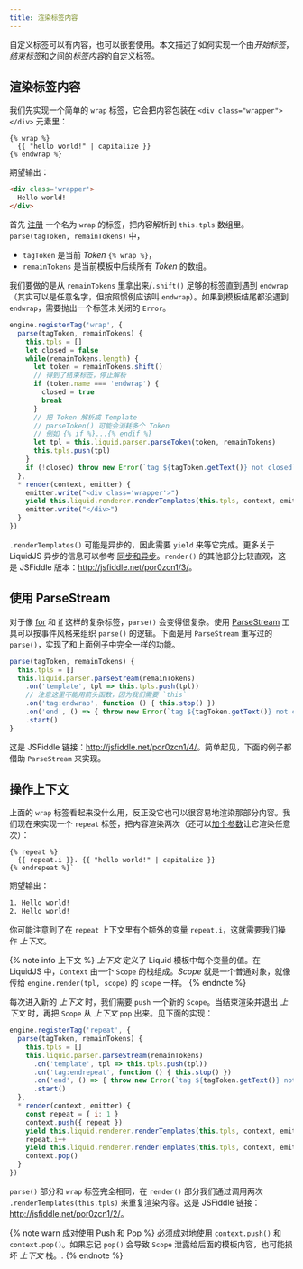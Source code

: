 ```yaml
---
title: 渲染标签内容
---
```


自定义标签可以有内容，也可以嵌套使用。本文描述了如何实现一个由*开始标签*，*结束标签*和之间的*标签内容*的自定义标签。

## 渲染标签内容

我们先实现一个简单的 `wrap` 标签，它会把内容包装在 `<div class="wrapper"></div>` 元素里：

```liquid
{% wrap %}
  {{ "hello world!" | capitalize }}
{% endwrap %}
```

期望输出：

```html
<div class='wrapper'>
  Hello world!
</div>
```

首先 [注册][register-tags] 一个名为 `wrap` 的标签，把内容解析到 `this.tpls` 数组里。`parse(tagToken, remainTokens)` 中，

- `tagToken` 是当前 *Token* `{% wrap %}`，
- `remainTokens` 是当前模板中后续所有 *Token* 的数组。

我们要做的是从 `remainTokens` 里拿出来/`.shift()` 足够的标签直到遇到 `endwrap`（其实可以是任意名字，但按照惯例应该叫 `endwrap`）。如果到模板结尾都没遇到 `endwrap`，需要抛出一个标签未关闭的 `Error`。

```javascript
engine.registerTag('wrap', {
  parse(tagToken, remainTokens) {
    this.tpls = []
    let closed = false
    while(remainTokens.length) {
      let token = remainTokens.shift()
      // 得到了结束标签，停止解析
      if (token.name === 'endwrap') {
        closed = true
        break
      }
      // 把 Token 解析成 Template
      // parseToken() 可能会消耗多个 Token
      // 例如 {% if %}...{% endif %}
      let tpl = this.liquid.parser.parseToken(token, remainTokens)
      this.tpls.push(tpl)
    }
    if (!closed) throw new Error(`tag ${tagToken.getText()} not closed`)
  },
  * render(context, emitter) {
    emitter.write("<div class='wrapper'>")
    yield this.liquid.renderer.renderTemplates(this.tpls, context, emitter)
    emitter.write("</div>")
  }
})
```

`.renderTemplates()` 可能是异步的，因此需要 `yield` 来等它完成。更多关于 LiquidJS 异步的信息可以参考 [同步和异步][async]。`render()` 的其他部分比较直观，这是 JSFiddle 版本：<http://jsfiddle.net/por0zcn1/3/>。

## 使用 ParseStream

对于像 [for][for] 和 [if][if] 这样的复杂标签，`parse()` 会变得很复杂。使用 [ParseStream][ParseStream] 工具可以按事件风格来组织 `parse()` 的逻辑。下面是用 `ParseStream` 重写过的 `parse()`，实现了和上面例子中完全一样的功能。

```javascript
parse(tagToken, remainTokens) {
  this.tpls = []
  this.liquid.parser.parseStream(remainTokens)
    .on('template', tpl => this.tpls.push(tpl))
    // 注意这里不能用箭头函数，因为我们需要 `this`
    .on('tag:endwrap', function () { this.stop() })
    .on('end', () => { throw new Error(`tag ${tagToken.getText()} not closed`) })
    .start()
}
```

这是 JSFiddle 链接：<http://jsfiddle.net/por0zcn1/4/>。简单起见，下面的例子都借助 `ParseStream` 来实现。

## 操作上下文

上面的 `wrap` 标签看起来没什么用，反正没它也可以很容易地渲染那部分内容。我们现在来实现一个 `repeat` 标签，把内容渲染两次（还可以[加个参数][parameter]让它渲染任意次）：

```liquid
{% repeat %}
  {{ repeat.i }}. {{ "hello world!" | capitalize }}
{% endrepeat %}`
```

期望输出：

```html
1. Hello world!
2. Hello world!
```

你可能注意到了在 `repeat` 上下文里有个额外的变量 `repeat.i`，这就需要我们操作 *上下文*。

{% note info 上下文 %}
<em>上下文</em> 定义了 Liquid 模板中每个变量的值。在 LiquidJS 中，`Context` 由一个 `Scope` 的栈组成。*Scope* 就是一个普通对象，就像传给 `engine.render(tpl, scope)` 的 `scope` 一样。
{% endnote %}

每次进入新的 *上下文* 时，我们需要 `push` 一个新的 `Scope`。当结束渲染并退出 *上下文* 时，再把 `Scope` 从 *上下文* `pop` 出来。见下面的实现：

```javascript
engine.registerTag('repeat', {
  parse(tagToken, remainTokens) {
    this.tpls = []
    this.liquid.parser.parseStream(remainTokens)
      .on('template', tpl => this.tpls.push(tpl))
      .on('tag:endrepeat', function () { this.stop() })
      .on('end', () => { throw new Error(`tag ${tagToken.getText()} not closed`) })
      .start()
  },
  * render(context, emitter) {
    const repeat = { i: 1 }
    context.push({ repeat })
    yield this.liquid.renderer.renderTemplates(this.tpls, context, emitter)
    repeat.i++
    yield this.liquid.renderer.renderTemplates(this.tpls, context, emitter)
    context.pop()
  }
})
```

`parse()` 部分和 `wrap` 标签完全相同，在 `render()` 部分我们通过调用两次 `.renderTemplates(this.tpls)` 来重复渲染内容。这是 JSFiddle 链接：<http://jsfiddle.net/por0zcn1/2/>。

{% note warn 成对使用 Push 和 Pop %}
必须成对地使用 `context.push()` 和 `context.pop()`。如果忘记 `pop()` 会导致 `Scope` 泄露给后面的模板内容，也可能损坏 *上下文* 栈。.
{% endnote %}

[register-tags]: ./register-filters-tags.html
[async]: ./sync-and-async.html
[for]: ../tags/for.html
[if]: ../tags/if.html
[ParseStream]: /api/classes/ParseStream.html
[parameter]: ./parse-parameters.html
